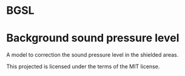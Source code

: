 BGSL
====

Background sound pressure level
=


A model to correction the sound pressure level in the shielded areas.

This projected is licensed under the terms of the MIT license.
